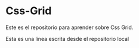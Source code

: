 # Css-Grid
Este es el repositorio para aprender sobre Css Grid.

Esta es una linea escrita desde el repositorio local
